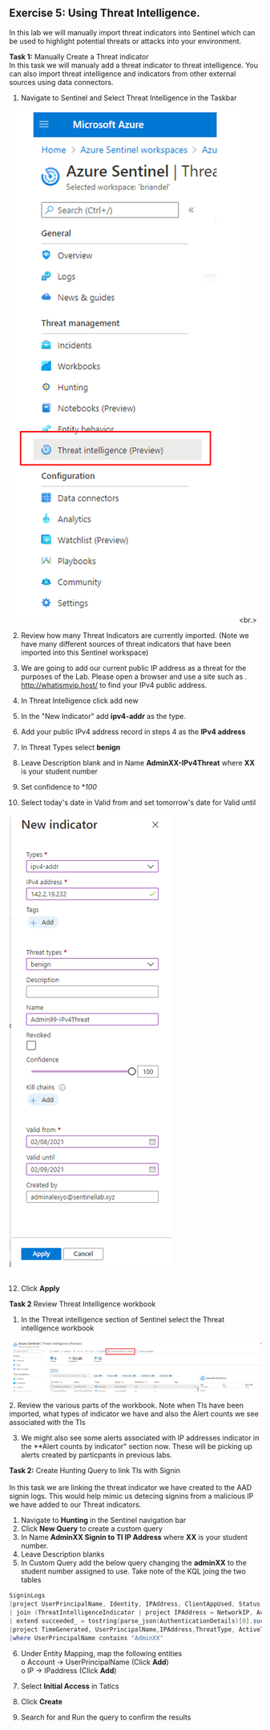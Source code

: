 ## Exercise 5: Using Threat Intelligence. <br>
In this lab we will manually import threat indicators into Sentinel which can be used to highlight potential threats or attacks into your environment. <br>

**Task 1:** Manually Create a Threat indicator <br>
In this task we will manualy add a threat indicator to  threat intelligence. You can also import threat intelligence and indicators from other external sources using data connectors.

1. Navigate to Sentinel and Select Threat Intelligence in the Taskbar

![alt text](../LAB05/screenshots/threattask.png)<br.>
<br>

  
2. Review how many Threat Indicators are currently imported. (Note we have many different sources of threat indicators that have been imported into this Sentinel workspace)

4. We are going to add our current public IP address as a threat for the purposes of the Lab. Please open a browser and use a site such as . http://whatismyip.host/ to find your IPv4 public address. 
5. In Threat Intelligence click add new 
6. In the "New Indicator" add **ipv4-addr** as the type.
7. Add your public IPv4 address record in steps 4 as the **IPv4 address**
8. In Threat Types select **benign** 
9. Leave Description blank and in Name **AdminXX-IPv4Threat** where **XX** is your student number
10. Set confidence to **100*
11. Select today's date in Valid from and set tomorrow's date for Valid until

![alt text](../LAB05/screenshots/TIindicator.png) <br>
<br>

12. Click **Apply**

**Task 2** Review Threat Intelligence workbook

1. In the Threat intelligence section of Sentinel select the Threat intelligence workbook


 ![alt text](../Labs05/../LAB05/screenshots/threatworkbook.png) <br>
2. Review the various parts of the workbook. Note when TIs have been imported, what types of indicator we have and also the Alert counts we see associated with the TIs <br>
   
3. We might also see some alerts associated with IP addresses indicator in the **Alert counts by indicator" section now. These will be picking up alerts created by particpants in previous labs. <br>

**Task 2:** Create Hunting Query to link TIs with Signin <br> <br>
In this task we are linking the threat indicator we have created to the AAD signin logs. This would help mimic us detecing signins from a malicious IP we have added to our Threat indicators. <br>

1. Navigate to **Hunting** in the  Sentinel navigation bar <br>
2. Click **New Query** to create a custom query<br>
3. In Name **AdminXX Signin to TI IP Address** where **XX** is your student number.<br>
4. Leave Description blanks<br>
5. In Custom Query add the below query changing the **adminXX** to the student number assigned to use. Take note of the KQL joing the two tables

```powershell
SigninLogs
|project UserPrincipalName, Identity, IPAddress, ClientAppUsed, Status,AuthenticationDetails, TimeGenerated
| join (ThreatIntelligenceIndicator | project IPAddress = NetworkIP, Active, ThreatType) on IPAddress
| extend succeeded_ = tostring(parse_json(AuthenticationDetails)[0].succeeded)
|project TimeGenerated, UserPrincipalName,IPAddress,ThreatType, ActiveThreat= Active, LogonSucceed = succeeded_
|where UserPrincipalName contains "AdminXX"
```
6.	Under Entity Mapping, map the following entities<br>
o	Account -> UserPrincipalName  (Click **Add**)<br>
o	IP -> IPaddress (Click **Add**)<br>

7. Select **Initial Access**  in Tatics <br>
8. Click **Create** <br>
9. Search for and Run the query to confirm the results 




   